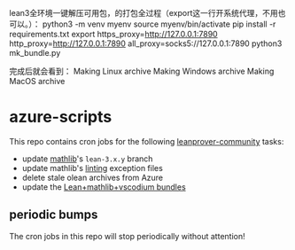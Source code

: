 lean3全环境一键解压可用包，的打包全过程（export这一行开系统代理，不用也可以。）：
python3 -m venv myenv
source myenv/bin/activate
pip install -r requirements.txt
export https_proxy=http://127.0.0.1:7890 http_proxy=http://127.0.0.1:7890 all_proxy=socks5://127.0.0.1:7890
python3 mk_bundle.py

完成后就会看到：
Making Linux archive
Making Windows archive
Making MacOS archive



# azure-scripts

This repo contains cron jobs for the following [leanprover-community](https://leanprover-community.github.io) tasks:

- update [mathlib](https://github.com/leanprover-community/mathlib)'s `lean-3.x.y` branch
- update mathlib's [linting](https://arxiv.org/abs/2004.03673) exception files
- delete stale olean archives from Azure
- update the [Lean+mathlib+vscodium bundles](https://leanprover-community.github.io/get_started.html#maybe-a-couple-of-nights)

## periodic bumps

The cron jobs in this repo will stop periodically without attention!
